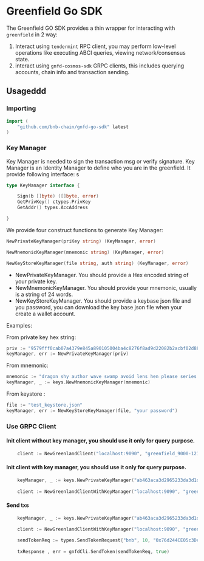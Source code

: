 # Greenfield Go SDK 

The Greenfield GO SDK provides a thin wrapper for interacting with `greenfield` in 2 way:

1. Interact using `tendermint` RPC client, you may perform low-level operations like executing ABCI queries, viewing network/consensus state.
2. interact using `gnfd-cosmos-sdk` GRPC clients, this includes querying accounts, chain info and transaction sending. 

## Usageddd

### Importing

```go
import (
    "github.com/bnb-chain/gnfd-go-sdk" latest
)
```

### Key Manager

Key Manager is needed to sign the transaction msg or verify signature. Key Manager is an Identity Manager to define who 
you are in the greenfield. It provide following interface:
s
```go
type KeyManager interface {

    Sign(b []byte) ([]byte, error)
    GetPrivKey() ctypes.PrivKey
    GetAddr() types.AccAddress

}
```

We provide four construct functions to generate Key Manager:
```go
NewPrivateKeyManager(priKey string) (KeyManager, error)

NewMnemonicKeyManager(mnemonic string) (KeyManager, error)

NewKeyStoreKeyManager(file string, auth string) (KeyManager, error)
```
- NewPrivateKeyManager. You should provide a Hex encoded string of your private key.
- NewMnemonicKeyManager. You should provide your mnemonic, usually is a string of 24 words.
- NewKeyStoreKeyManager. You should provide a keybase json file and you password, you can download the key base json file when your create a wallet account.

Examples:

From private key hex string:
```GO
priv := "9579fff0cab07a4379e845a890105004ba4c8276f8ad9d22082b2acbf02d884b"
keyManager, err := NewPrivateKeyManager(priv)
```

From mnemonic:
```Go
mnemonic := "dragon shy author wave swamp avoid lens hen please series heavy squeeze alley castle crazy action peasant green vague camp mirror amount person legal"
keyManager, _ := keys.NewMnemonicKeyManager(mnemonic)
```

From keystore :
```GO
file := "test_keystore.json"
keyManager, err := NewKeyStoreKeyManager(file, "your password")
```
### Use GRPC Client

#### Init client without key manager, you should use it only for query purpose.

```go
	client := NewGreenlandClient("localhost:9090", "greenfield_9000-121")
```

#### Init client with key manager, you should use it only for query purpose.

```go
    keyManager, _ := keys.NewPrivateKeyManager("ab463aca3d2965233da3d1d6108aa521274c5ddc2369ff72970a52a451863fbf")
	
    client := NewGreenlandClientWithKeyManager("localhost:9090", "greenfield_9000-121", keyManager)
```

#### Send txs


```go
    keyManager, _ := keys.NewPrivateKeyManager("ab463aca3d2965233da3d1d6108aa521274c5ddc2369ff72970a52a451863fbf")

    client := NewGreenlandClientWithKeyManager("localhost:9090", "greenfield_9000-121", keyManager)
    
    sendTokenReq := types.SendTokenRequest{"bnb", 10, "0x76d244CE05c3De4BbC6fDd7F56379B145709ade9"}
	
    txResponse , err = gnfdCli.SendToken(sendTokenReq, true)
	
```